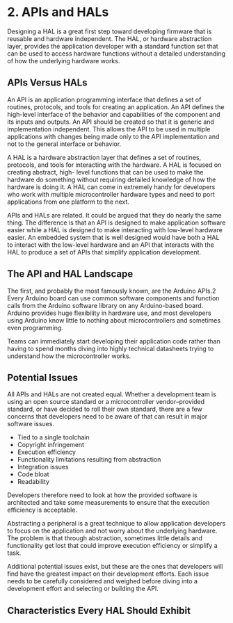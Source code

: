 # 2. APIs and HALs

Designing a HAL is a great first step toward developing firmware that is
reusable and hardware independent. The HAL, or hardware abstraction layer, provides
the application developer with a standard function set that can be used to access
hardware functions without a detailed understanding of how the underlying hardware
works.

## APIs Versus HALs

An API is an application programming interface that defines a set of routines,
protocols, and tools for creating an application. An API defines the high-level interface
of the behavior and capabilities of the component and its inputs and outputs. An API
should be created so that it is generic and implementation independent. This allows
the API to be used in multiple applications with changes being made only to the API
implementation and not to the general interface or behavior.

A HAL is a hardware abstraction layer that defines a set of routines, protocols, and
tools for interacting with the hardware. A HAL is focused on creating abstract, high-­
level functions that can be used to make the hardware do something without requiring
detailed knowledge of how the hardware is doing it. A HAL can come in extremely handy
for developers who work with multiple microcontroller hardware types and need to port
applications from one platform to the next.

APIs and HALs are related. It could be argued that they do nearly the same thing.
The difference is that an API is designed to make application software easier while a HAL
is designed to make interacting with low-level hardware easier. An embedded system
that is well designed would have both a HAL to interact with the low-level hardware
and an API that interacts with the HAL to produce a set of APIs that simplify application
development.

## The API and HAL Landscape

The first, and probably the most famously known, are the Arduino APIs.2 Every
Arduino board can use common software components and function calls from
the Arduino software library on any Arduino-based board. Arduino provides huge
flexibility in hardware use, and most developers using Arduino know little to nothing
about microcontrollers and sometimes even programming.

Teams can immediately start developing their application code rather than having to
spend months diving into highly technical datasheets trying to understand how the
microcontroller works.

## Potential Issues

All APIs and HALs are not created equal. Whether a development team is using an open
source standard or a microcontroller vendor–provided standard, or have decided to roll
their own standard, there are a few concerns that developers need to be aware of that can
result in major software issues.

- Tied to a single toolchain
- Copyright infringement
- Execution efficiency
- Functionality limitations resulting from abstraction
- Integration issues
- Code bloat
- Readability

Developers therefore need to
look at how the provided software is architected and take some measurements to ensure
that the execution efficiency is acceptable.

Abstracting a peripheral is a great technique to allow application developers to
focus on the application and not worry about the underlying hardware. The problem is
that through abstraction, sometimes little details and functionality get lost that could
improve execution efficiency or simplify a task.

Additional potential issues exist, but these are the ones that developers will find
have the greatest impact on their development efforts. Each issue needs to be carefully
considered and weighed before diving into a development effort and selecting or
building the API.

## Characteristics Every HAL Should Exhibit